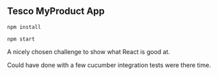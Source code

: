 ## Tesco MyProduct App

`npm install`

`npm start`

A nicely chosen challenge to show what React is good at.

Could have done with a few cucumber integration tests were there time.


